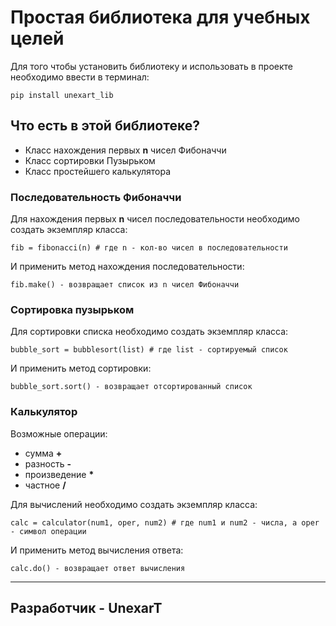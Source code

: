 # Простая библиотека для учебных целей

Для того чтобы установить библиотеку и использовать в проекте необходимо ввести в терминал:

    pip install unexart_lib

## Что есть в этой библиотеке? ##

- Класс нахождения первых **n** чисел Фибоначчи
- Класс сортировки Пузырьком
- Класс простейшего калькулятора

### Последовательность Фибоначчи ###

Для нахождения первых **n** чисел последовательности необходимо создать экземпляр класса: 
	
	fib = fibonacci(n) # где n - кол-во чисел в последовательности

И применить метод нахождения последовательности:
	
	fib.make() - возвращает список из n чисел Фибоначчи

### Сортировка пузырьком ###

Для сортировки списка необходимо создать экземпляр класса: 
	
	bubble_sort = bubblesort(list) # где list - сортируемый список

И применить метод сортировки:
	
	bubble_sort.sort() - возвращает отсортированный список

### Калькулятор ###

Возможные операции:

- сумма **+**
- разность **-**
- произведение **\***
- частное **/**

Для вычислений необходимо создать экземпляр класса: 
	
	calc = calculator(num1, oper, num2) # где num1 и num2 - числа, а oper - символ операции

И применить метод вычисления ответа:
	
	calc.do() - возвращает ответ вычисления


----------


## Разработчик - UnexarT ##
	